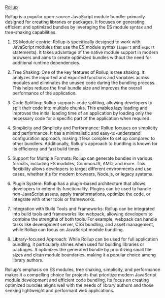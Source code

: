 
[Rollup](https://rollupjs.org/introduction/#overview)

Rollup is a popular open-source JavaScript module bundler primarily designed for creating libraries or packages. It focuses on generating efficient and optimized bundles by leveraging the ES module syntax and tree-shaking capabilities.

1. ES Module-centric: Rollup is specifically designed to work with JavaScript modules that use the ES module syntax (`import` and `export` statements). It takes advantage of the native module support in modern browsers and aims to create optimized bundles without the need for additional runtime dependencies.

2. Tree Shaking: One of the key features of Rollup is tree shaking. It analyzes the imported and exported functions and variables across modules and eliminates the unused code during the bundling process. This helps reduce the final bundle size and improves the overall performance of the application.

3. Code Splitting: Rollup supports code splitting, allowing developers to split their code into multiple chunks. This enables lazy loading and improves the initial loading time of an application by loading only the necessary code for a specific part of the application when required.

4. Simplicity and Simplicity and Performance: Rollup focuses on simplicity and performance. It has a minimalistic and easy-to-understand configuration approach, making it less complex to set up compared to other bundlers. Additionally, Rollup's approach to bundling is known for its efficiency and fast build times.

5. Support for Multiple Formats: Rollup can generate bundles in various formats, including ES modules, CommonJS, AMD, and more. This flexibility allows developers to target different environments and use cases, whether it's for modern browsers, Node.js, or legacy systems.

6. Plugin System: Rollup has a plugin-based architecture that allows developers to extend its functionality. Plugins can be used to handle non-JavaScript assets, apply transformations, optimize the code, or integrate with other tools or frameworks.

7. Integration with Build Tools and Frameworks: Rollup can be integrated into build tools and frameworks like webpack, allowing developers to combine the strengths of both tools. For example, webpack can handle tasks like development server, CSS bundling, and asset management, while Rollup can focus on JavaScript module bundling.

8. Library-focused Approach: While Rollup can be used for full application bundling, it particularly shines when used for building libraries or packages. It optimizes the generated bundle by prioritizing small file sizes and clean module boundaries, making it a popular choice among library authors.

Rollup's emphasis on ES modules, tree shaking, simplicity, and performance makes it a compelling choice for projects that prioritize modern JavaScript module development and efficient code bundling. Its focus on creating optimized bundles aligns well with the needs of library authors and those seeking lightweight and performant web applications.
